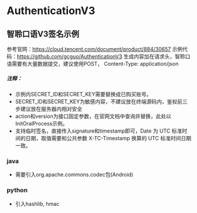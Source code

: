 # AuthenticationV3
## 智聆口语V3签名示例
参考官网：https://cloud.tencent.com/document/product/884/30657
示例代码：https://github.com/gcguo/AuthenticationV3
生成内容加在请求头，智聆口语需要有大量数据提交，建议使用POST， Content-Type: application/json

##### 注释：
- 示例内SECRET_ID和SECRET_KEY需要替换成已购买账号。
- SECRET_ID和SECRET_KEY为敏感内容，不建议放在终端源码内，鉴权前三步建议放在服务器内相对安全
- action和version为接口固定参数，在官网文档中查询并替换，此处以InitOralProcess示例。
- 支持临时签名，直接传入signature和timestamp即可，Date 为 UTC 标准时间的日期，取值需要和公共参数 X-TC-Timestamp 换算的 UTC 标准时间日期一致。

### java
- 需要引入org.apache.commons.codec包(Android)

### python
- 引入hashlib, hmac